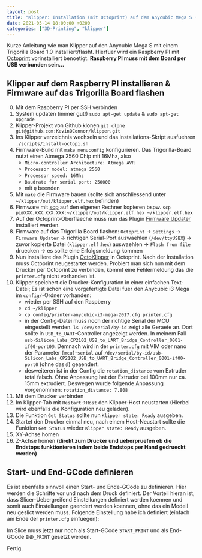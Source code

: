 ```yaml
---
layout: post
title: "Klipper: Installation (mit Octoprint) auf dem Anycubic Mega S (Trigorilla Board 1.0)"
date: 2021-05-14 18:00:00 +0200
categories: ["3D-Printing", "klipper"]
---
```

Kurze Anleitung wie man Klipper auf den Anycubic Mega S mit einem Trigorilla Board 1.0 installiert/flasht. Hierfuer wird ein Raspberry PI mit [Octoprint](https://octoprint.org/download/) vorinstalliert benoetigt. **Raspberry PI muss mit dem Board per USB verbunden sein...**

## Klipper auf dem Raspberry PI installieren & Firmware auf das Trigorilla Board flashen
0. Mit dem Raspberry PI per SSH verbinden
1. System updaten (immer gut!) `sudo apt-get update` & `sudo apt-get upgrade`
2. Klipper-Projekt von Github klonen `git clone git@github.com:KevinOConnor/klipper.git`
3. Ins Klipper verzeichnis wechseln und das Installations-Skript ausfuehren `./scripts/install-octopi.sh`
4. Firmware-Build mit `make menuconfig` konfigurieren. Das Trigorilla-Board nutzt einen Atmega 2560 Chip mit 16Mhz, also
    - `Micro-controller Architecture: Atmega AVR`
    - `Processor model: atmega 2560`
    - `Processor speed: 16Mhz`
    - `Baudrate for serial port: 250000`
    - mit `Q` beenden
5. Mit `make` die Firmware bauen (sollte sich anschliessend unter `~/klipper/out/klipper.elf.hex` befinden)
6. Firmware mit [scp](https://de.wikipedia.org/wiki/Secure_Copy) auf den eigenen Rechner kopieren bspw. `scp pi@XXX.XXX.XXX.XXX:~/klipper/out/klipper.elf.hex ~/klipper.elf.hex`
7. Auf der Octoprint-Oberflaeche muss nun das Plugin [Firmware Updater](https://github.com/OctoPrint/OctoPrint-FirmwareUpdater/blob/master/README.md) installiert werden.
8. Firmware auf das Trigorilla Board flashen: `Octoprint` -> `Settings` -> `Firmware Updater` -> richtigen Serial-Port auswaehlen (`/dev/ttyUSBX`) -> zuvor kopierte Datei (`klipper.elf.hex`) auswaehlen -> `Flash from file` druecken -> es sollte eine Erfolgsmeldung kommen
9. Nun installiere das Plugin [OctoKlipper](https://plugins.octoprint.org/plugins/klipper/) in Octoprint. Nach der Installation muss Octoprint neugestartet werden. Probiert man sich nun mit dem Drucker per Octoprint zu verbinden, kommt eine Fehlermeldung das die `printer.cfg` nicht vorhanden ist.
10. Klipper speichert die Drucker-Konfiguration in einer einfachen Text-Datei; Es ist schon eine vorgefertigte Datei fuer den Anycubic i3 Mega im `config/`-Ordner vorhanden:
    - wieder per SSH auf den Raspberry
    - `cd ~/klipper`
    - `cp config/printer-anycubic-i3-mega-2017.cfg printer.cfg`
    - in der Config-Datei muss noch der richtige Serial der MCU eingestellt werden. `ls /dev/serial/by-id` zeigt alle Geraete an. Dort sollte in `USB_to_UART`-Controller angezeigt werden. In meinem Fall `usb-Silicon_Labs_CP2102_USB_to_UART_Bridge_Controller_0001-if00-port0@`. Demnach wird in der `printer.cfg` mit VIM oder nano der Parameter `[mcu]`-`serial` auf `/dev/serial/by-id/usb-Silicon_Labs_CP2102_USB_to_UART_Bridge_Controller_0001-if00-port0` (ohne das `@`) geaendert.
    - desweiteren ist in der Config die `rotation_distance` vom Extruder total falsch. Ohne Anpassung hat der Extruder bei 100mm nur ca. 15mm extrudiert. Deswegen wurde folgende Anpassung vorgenommen: `rotation_distance: 7.808`
11. Mit dem Drucker verbinden
12. Im Klipper-Tab mit `Restart`->`Host` den Klipper-Host neustarten (Hierbei wird ebenfalls die Konfiguration neu geladen).
13. Die Funktion `Get Status` sollte nun `Klipper state: Ready` ausgeben.
14. Startet den Drucker einmal neu, nach einem Host-Neustart sollte die Funktion `Get Status` wieder `Klipper state: Ready` ausgeben.
15. XY-Achse homen
16. Z-Achse homen **(direkt zum Drucker und ueberpruefen ob die Endstops funktionieren indem beide Endstops per Hand gedrueckt werden)**

## Start- und End-GCode definieren
Es ist ebenfalls sinnvoll einen Start- und Ende-GCode zu definieren. Hier werden die Schritte vor und nach dem Druck definiert. Der Vorteil hieran ist, dass Slicer-Uebergreifend Einstellungen definiert werden koennen und somit auch Einstellungen gaendert werden koennen, ohne das ein Modell neu geslict werden muss. Folgende Einstellung habe ich definiert (einfach am Ende der `printer.cfg` einfuegen):


Im Slice muss jetzt nur noch als Start-GCode `START_PRINT` und als End-GCode `END_PRINT` gesetzt werden.

Fertig.